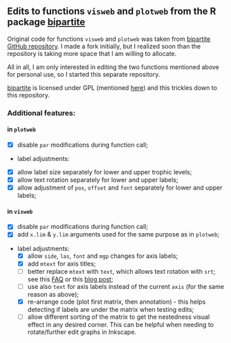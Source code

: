 ## Edits to functions `visweb` and `plotweb` from the R package [bipartite](https://github.com/biometry/bipartite)

Original code for functions `visweb` and `plotweb` was taken from [bipartite GitHub repository](https://github.com/biometry/bipartite). I made a fork initially, but I realized soon than the repository is taking more space that I am willing to allocate. 

All in all, I am only interested in editing the two functions mentioned above for personal use, so I started this separate repository.

[bipartite](https://github.com/biometry/bipartite) is licensed under GPL (mentioned [here]( https://github.com/biometry/bipartite/blob/c22e6f60d467b57e0bf5f4646f264f2867571543/bipartite/DESCRIPTION)) and this trickles down to this repository.

### Additional features:

#### in `plotweb`

- [x] disable `par` modifications during function call;
- label adjustments:
- [x] allow label size separately for lower and upper trophic levels;
- [x] allow text rotation separately for lower and upper labels;
- [x] allow adjustment of `pos`, `offset` and `font` separately for lower and upper labels;

#### in `visweb`

- [x] disable `par` modifications during function call;
- [x] add `x.lim` & `y.lim` arguments used for the same purpose as in `plotweb`;
- label adjustments:
  - [x] allow `side`, `las`, `font` and `mgp` changes for axis labels;
  - [x] add `mtext` for axis titles;
  - [ ] better replace `mtext` with `text`, which allows text rotation with `srt`; see this [FAQ](https://cran.r-project.org/doc/FAQ/R-FAQ.html#How-can-I-create-rotated-axis-labels_003f) or this [blog post](https://menugget.blogspot.de/2014/08/rotated-axis-labels-in-r-plots.html);
  - [ ] use also `text` for axis labels instead of the current `axis` (for the same reason as above);
  - [x] re-arrange code (plot first matrix, then annotation) - this helps detecting if labels are under the matrix when testing edits;
  - [ ] allow different sorting of the matrix to get the nestedness visual effect in any desired corner. This can be helpful when needing to rotate/further edit graphs in Inkscape.
